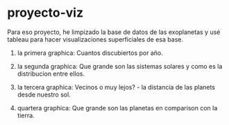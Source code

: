 # proyecto-viz

Para eso proyecto, he limpizado la base de datos de las exoplanetas y usé tableau para hacer visualizaciones superficiales de esa base. 

1. la primera graphica:
Cuantos discubiertos por año.


2. la segunda graphica:
Que grande son las sistemas solares y como es la distribucion entre ellos. 

3. la tercera graphica:
Vecinos o muy lejos? - la distancia de las planets desde nuestro sol.

4. quartera graphica:
Que grande son las planetas en comparison con la tierra.
